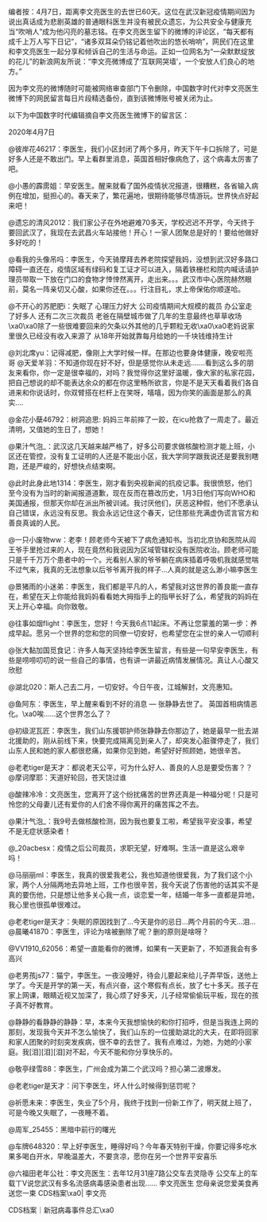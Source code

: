 编者按：4月7日，距离李文亮医生的去世已60天。这位在武汉新冠疫情期间因为说出真话成为悲剧英雄的普通眼科医生并没有被民众遗忘，为公共安全与健康充当“吹哨人”成为他闪亮的墓志铭。在李文亮医生留下的微博的评论区，“每天都有成千上万人写下日记”，“诸多双耳朵仍铭记着他吹出的悠长哨响”，网民们在这里和李文亮医生一起分享和倾诉自己的生活与命运。正如一位网名为“一朵默默绽放的花儿”的新浪网友所说：“李文亮微博成了‘互联网哭墙’，一个安放人们良心的地方。”

因为李文亮的微博随时可能被网络审查部门下令删除，中国数字时代对李文亮医生微博下的网民留言每日片段精选备份，直到该微博账号被关闭为止。 

以下为中国数字时代编辑摘自李文亮医生微博下的留言区：

2020年4月7日

@彼岸花46217：李医生，我们小区封闭了两个多月，昨天下午卡口拆除了，可是好多人还是不敢出门。早上看群里消息，英国首相好像病危了，这个病毒太厉害了吧。

@小愚的霹雳姐：早安医生。醒来就看了国外疫情状况报道，很糟糕，各省输入病例在增加，挺担心的。春天来了，繁花遍地，很期待能够尽情游玩。世界快点好起来吧！

@遗忘的清风2012：我们家公子在外地避难70多天，学校迟迟不开学，今天终于要回武汉了，我现在去武昌火车站接他！开心！一家人团聚总是好的！要给他做好多好吃的！

@看我的头像吊吗：李医生，今天骑摩拜去养老院探望我妈，没想到武汉好多路口障碍一直还在，疫情区域有绿码和复工证才可以进入，隔着铁栅栏和院内喊话请护理员带取一下放在门口的食物才悻悻然离开，走出来。。。武汉市中心医院赫然眼前，莫名一阵亲切又心酸，如果你还在。。。行注目礼，求上帝保佑你顺遂哈。

@不开心的苏肥肥i：失眠了 心理压力好大 公司疫情期间大规模的裁员 办公室走了好多人 还有二次三次裁员 老爸在隔壁城市做了几年的生意最终也草草收场\xa0\xa0除了一些很难要回来的欠条以外其他的几乎颗粒无收\xa0\xa0老妈说家里很久已经没有收入来源了 从18年开始就靠每月给她的一千块钱维持生计

@刘北席yu：记得减肥，像刚上大学时候一样。在那边也要身体健康，晚安啦亮哥 @天爱羊羽：不知道你现在好不好，但是感觉你从未走远&#8230;&#8230;.看到这么多的朋友来看你，你一定是很幸福的，对吗？我觉得你这里好温暖，像大家的私家花园，把自己想说的却不能表达余众的都在你这里畅所欲言，你是不是天天看着我们各自进来和你说话时，你双臂搭在栏杆上在笑呀，嘻嘻，因为你笑的画面是那么的真实&#8230;.

@金花小蘖46792：树洞追思: 妈妈三年前摔了一跤，在icu抢救了一周走了。最近清明，又值她的生日了，想她！

@果汁气泡_：武汉这几天越来越严格了，好多公司要求做核酸检测才能上班，小区还在管控，没有复工证明的人还是不能出小区，我大学同学跟我说还是要我别瞎跑，还是严峻的，好想快点结束啊。

@此时此身此地1314：李医生，刚才看到央视新闻的抗疫记事。我很愤怒，他们至今没有为当时的新闻报道道歉，现在反而在篡改历史，1月3日他们写向WHO和美国通报，但那天你却在派出所被训诫。我讨厌他们，厌恶这种假，他们不愿承认自己错误，永远没有反思。我会永远记住这个春天，记住那些充满虚伪谎言官方和善良真诚的人民。

@一只小废物ww：老李！顾老师今天被下了病危通知书。当初北京协和医院从阎王爷手里抢过来的人，现在竟然和我说因为区域管辖权没有医院收治。顾老师可能只是千千万万个患者中的一个。光看别人家的爷爷躺在病床插着呼吸机我就感觉喘不过气来，我真的无法想象以后爷爷离开我的样子…人真的就是这么渺小嘛李医生

@景猪雨的小迷弟：李医生，我们都是平凡的人，希望我对这世界的善良能一直存在，希望在天上你能给我妈妈看看她大拇指手上的指甲长好了么，希望我的妈妈在天上开心幸福。向你致敬。

@往事如烟flight：李医生，您好！今天我6点11起床。不再让您蒙羞的第一步：养成早起。愿另一个世界的您和您的同僚一切安好，也希望您在尘世的亲人一切顺利

@张大黏加国觅食记：许多人每天坚持给李医生留言，有些是一句早安李医生，有些是唠唠叨叨的说一些自己的事情，也有讲一讲最近病情发展情况。真让人心酸又欣慰

@湖北020：斯人己去二月，一切安好。今日午夜，江城解封，文亮惠知。

@鱼阿东：李医生，早上醒来看到不好的消息 — 张静静去世了。 英国首相病情恶化。\xa0唉……这个世界怎么了？

@初级泥瓦匠：李医生，我们山东援鄂护师张静静去你那边了，她是最早一批去湖北援助的，刚从前线下来，快要完成隔离见到亲人了，却突发心脏骤停走了，我们山东人民和她的家人都很悲痛，如果你见到她，希望好好照顾她，她很辛苦。

@老老tiger是天才：都说老天公平，可为什么好人、善良的人总是要受伤害？？ @摩诃摩耶：天道好轮回，苍天饶过谁

@酸辣冷冷：文亮医生，您离开了这个纷扰痛苦的世界还真是一种福分呢！只是可怜您的父母妻儿还有爱你的人们舍不得你离开的痛苦挥之不去。

@果汁气泡_：我9号去做核酸检测，因为我也要复工啦，希望我平安没事，希望不是无症状感染者！

@_20acbesx：疫情之后公司裁员，求职无望，好难啊。生活一直是这么艰辛吗！

@马丽丽ml：李医生，我真的很爱我老公，我也知道他很爱我，为了我们这个小家，两个人分隔两地去异地上班，工作也很辛苦，我今天说了伤害他的话其实不是真的要伤他，只是想让他多关心我一点，谈恋爱一年，结婚一年多一直都是异地，我心里也很孤单很难过。

@老老tiger是天才：失眠的原因找到了…今天是你的忌日…两个月前的今天…泪… @晨曦41870：李医生，评论为啥被删除了呢？删的原则是啥呀？

@VV1910_62056：希望一直能看你的微博，如果有一天更新了，不知道我会有多高兴

@老男孩js77：猫宁，李医生。一夜没睡好，待会儿要起来给儿子弄早饭，送他上学了。今天是开学的第一天，有点兴奋，这个寒假有点长，放了七十多天。孩子在家上网课，眼睛近视又加深了，我心烦了好多天，儿子经常偷偷玩平板，现在的孩子真不好教育。

@静静的看静静的静静：早，本来今天我想愉快的和你打招呼，但是当我连上网的那刻，发现我今天并不怎么愉快了，我们山东的一位援助湖北的大夫，在即将回家和家人团聚的时刻突发疾病，很不幸的去世了。我有点难过，为她，为她的小家庭。我[泪][泪][泪]对不起，今天不能和你分享快乐的。

@敬亭绿雪88：李医生，广州会成为第二个武汉吗？担心第二波爆发。

@老老tiger是天才：问下李医生，坏人什么时候得到惩罚呢？

@祈愿未来：李医生，失业了5个月，我终于找到一份新工作了，明天就上班了，可是今晚又失眠了，一夜睡不着。

@周军_25455：黑暗中前行的曙光

@车牌648320：早上好李医生，睡得好吗？今年春天特别干燥，你要记得多吃水果多喝白开水，早晚温差大，不要贪凉，愿你在另一个世界平安喜乐

@六福田老年公社：李文亮医生：去年12月31座7路公交车去灵隐寺 公交车上的车载丅V说您武汉有多名流感病毒感染患者出现…… 李文亮医生 您母亲说您爱美食再送您一束 CDS档案\xa0| 李文亮

CDS档案｜新冠病毒事件总汇\xa0


